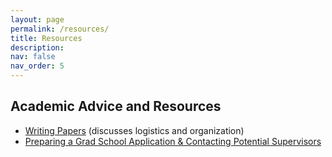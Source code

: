 ```yaml
---
layout: page
permalink: /resources/
title: Resources
description: 
nav: false
nav_order: 5
---
```


## Academic Advice and Resources

* [Writing Papers](/writing-papers/) (discusses logistics and organization)
* [Preparing a Grad School Application & Contacting Potential Supervisors](https://youtu.be/B3oANa67Iq4)

